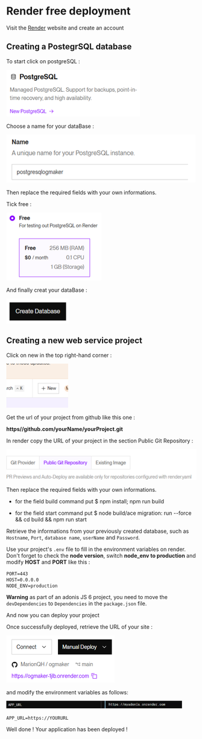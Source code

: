 # Render free deployment

Visit the [Render](https://render.com) website and create an account

## Creating a PostegrSQL database

To start click on postgreSQL :

![PostgreSQL](imgdeploy/image.png)

Choose a name for your dataBase :

![Name](imgdeploy/image-1.png)

Then replace the required fields with your own informations.

Tick free :

![Free](imgdeploy/image-2.png)

And finally creat your dataBase :

![Create](imgdeploy/image-3.png)

## Creating a new web service project

Click on new in the top right-hand corner :

![new_project](imgdeploy/image-4.png)

Get the url of your project from github like this one :

**https//github.com/yourName/yourProject.git**

In render copy the URL of your project in the section Public Git Repository :

![Repository](imgdeploy/image-5.png)

Then replace the required fields with your own informations.

- for the field build command put $ npm install; npm run build

- for the field start command put $ node build/ace migration: run --force && cd build && npm run start

Retrieve the informations from your previously created database, such as `Hostname`, `Port`, `database name`, `userName` and `Password`.

Use your project's `.env` file to fill in the environment variables on render.
Don't forget to check the **node version**, switch **node_env to production** and modify **HOST** and **PORT** like this :

```config
PORT=443
HOST=0.0.0.0
NODE_ENV=production
```

**Warning** as part of an adonis JS 6 project, you need to move the `devDependencies` to `Dependencies` in the `package.json` file.

And now you can deploy your project

Once successfully deployed, retrieve the URL of your site :

![site_url](imgdeploy/image-6.png)

and modify the environment variables as follows:

![APP_URL](imgdeploy/image-7.png)

```config
APP_URL=https://YOURURL
```

Well done ! Your application has been deployed !
